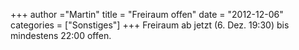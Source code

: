 +++
author ="Martin"
title = "Freiraum offen"
date = "2012-12-06"
categories = ["Sonstiges"]
+++
Freiraum ab jetzt (6. Dez. 19:30) bis mindestens 22:00 offen.

